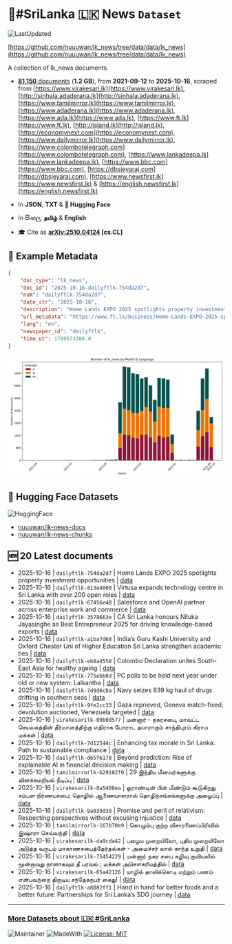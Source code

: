 # 📄#SriLanka 🇱🇰 News `Dataset`

![LastUpdated](https://img.shields.io/badge/last_updated-2025--10--16_06:29:40-green)

[https://github.com/nuuuwan/lk_news/tree/data/data/lk_news](https://github.com/nuuuwan/lk_news/tree/data/data/lk_news)

A collection of lk_news documents.

- [**81,150** documents](https://github.com/nuuuwan/lk_news/tree/data/data/lk_news) (**1.2 GB**), from **2021-09-12** to **2025-10-16**, scraped from [https://www.virakesari.lk](https://www.virakesari.lk), [http://sinhala.adaderana.lk](http://sinhala.adaderana.lk), [https://www.tamilmirror.lk](https://www.tamilmirror.lk), [https://www.adaderana.lk](https://www.adaderana.lk), [https://www.ada.lk](https://www.ada.lk), [https://www.ft.lk](https://www.ft.lk), [http://island.lk](http://island.lk), [https://economynext.com](https://economynext.com), [https://www.dailymirror.lk](https://www.dailymirror.lk), [https://www.colombotelegraph.com](https://www.colombotelegraph.com), [https://www.lankadeepa.lk](https://www.lankadeepa.lk), [https://www.bbc.com](https://www.bbc.com), [https://dbsjeyaraj.com](https://dbsjeyaraj.com), [https://www.newsfirst.lk](https://www.newsfirst.lk) & [https://english.newsfirst.lk](https://english.newsfirst.lk)

- In **JSON**, **TXT** & **🤗 Hugging Face**

- In **සිංහල**, **தமிழ்** & **English**

- 🎓 Cite as **[arXiv:2510.04124](https://arxiv.org/abs/2510.04124) [cs.CL]**

## 📝 Example Metadata

```json
{
    "doc_type": "lk_news",
    "doc_id": "2025-10-16-dailyftlk-754da2d7",
    "num": "dailyftlk-754da2d7",
    "date_str": "2025-10-16",
    "description": "Home Lands EXPO 2025 spotlights property investment opportunities",
    "url_metadata": "https://www.ft.lk/business/Home-Lands-EXPO-2025-spotlights-property-investment-opportunities/34-783072",
    "lang": "en",
    "newspaper_id": "dailyftlk",
    "time_ut": 1760574306.0
}
```

![Chart](https://raw.githubusercontent.com/nuuuwan/lk_news/refs/heads/data/data/lk_news/docs_by_month_and_lang.png)

## 🤗 Hugging Face Datasets

![HuggingFace](https://img.shields.io/badge/-HuggingFace-FDEE21?style=for-the-badge&logo=HuggingFace)

- [nuuuwan/lk-news-docs](https://huggingface.co/datasets/nuuuwan/lk-news-docs)
- [nuuuwan/lk-news-chunks](https://huggingface.co/datasets/nuuuwan/lk-news-chunks)

## 🆕 20 Latest documents

- 2025-10-16 | `dailyftlk-754da2d7` | Home Lands EXPO 2025 spotlights property investment opportunities | [data](https://github.com/nuuuwan/lk_news/tree/data/data/lk_news/2020s/2025/2025-10-16-dailyftlk-754da2d7)
- 2025-10-16 | `dailyftlk-813e4000` | Virtusa expands technology centre in Sri Lanka with over 200 open roles | [data](https://github.com/nuuuwan/lk_news/tree/data/data/lk_news/2020s/2025/2025-10-16-dailyftlk-813e4000)
- 2025-10-16 | `dailyftlk-67456e48` | Salesforce and OpenAI partner across enterprise work and commerce | [data](https://github.com/nuuuwan/lk_news/tree/data/data/lk_news/2020s/2025/2025-10-16-dailyftlk-67456e48)
- 2025-10-16 | `dailyftlk-3578663e` | CA Sri Lanka honours Niluka Jayasinghe as Best Entrepreneur 2025 for driving knowledge-based exports | [data](https://github.com/nuuuwan/lk_news/tree/data/data/lk_news/2020s/2025/2025-10-16-dailyftlk-3578663e)
- 2025-10-16 | `dailyftlk-a1ba7d68` | India’s Guru Kashi University and Oxford Chester Uni  of Higher Education Sri Lanka strengthen academic ties | [data](https://github.com/nuuuwan/lk_news/tree/data/data/lk_news/2020s/2025/2025-10-16-dailyftlk-a1ba7d68)
- 2025-10-16 | `dailyftlk-eb8a4558` | Colombo Declaration unites South-East Asia for healthy ageing | [data](https://github.com/nuuuwan/lk_news/tree/data/data/lk_news/2020s/2025/2025-10-16-dailyftlk-eb8a4558)
- 2025-10-16 | `dailyftlk-775ebb0d` | PC polls to be held next year under old or new system: Lalkantha | [data](https://github.com/nuuuwan/lk_news/tree/data/data/lk_news/2020s/2025/2025-10-16-dailyftlk-775ebb0d)
- 2025-10-16 | `dailyftlk-7d9d6cba` | Navy seizes 839 kg haul of drugs drifting in southern seas | [data](https://github.com/nuuuwan/lk_news/tree/data/data/lk_news/2020s/2025/2025-10-16-dailyftlk-7d9d6cba)
- 2025-10-16 | `dailyftlk-9fe2cc33` | Gaza reprieved, Geneva match-fixed, devolution auctioned, Venezuela targeted | [data](https://github.com/nuuuwan/lk_news/tree/data/data/lk_news/2020s/2025/2025-10-16-dailyftlk-9fe2cc33)
- 2025-10-16 | `virakesarilk-09b0d577` | மன்னார் - நகரசபை, மாவட்ட செயலகத்தின் தீர்மானத்திற்கு எதிராக போராட தயாராகும் சாந்திபுரம் கிராம மக்கள் | [data](https://github.com/nuuuwan/lk_news/tree/data/data/lk_news/2020s/2025/2025-10-16-virakesarilk-09b0d577)
- 2025-10-16 | `dailyftlk-7d12544c` | Enhancing tax morale in Sri Lanka: Path to sustainable compliance | [data](https://github.com/nuuuwan/lk_news/tree/data/data/lk_news/2020s/2025/2025-10-16-dailyftlk-7d12544c)
- 2025-10-16 | `dailyftlk-d65f6178` | Beyond prediction: Rise of explainable AI in financial decision making | [data](https://github.com/nuuuwan/lk_news/tree/data/data/lk_news/2020s/2025/2025-10-16-dailyftlk-d65f6178)
- 2025-10-16 | `tamilmirrorlk-b29182f0` | 29 இந்திய மீனவர்களுக்கு விளக்கமறியல் நீடிப்பு | [data](https://github.com/nuuuwan/lk_news/tree/data/data/lk_news/2020s/2025/2025-10-16-tamilmirrorlk-b29182f0)
- 2025-10-16 | `virakesarilk-8a5408ea` | ஓராண்டின் பின் மீண்டும் கூடுகிறது சம்பள நிர்ணயசபை; தொழில் ஆணையாளரால் தொழிற்சங்கங்களுக்கு அழைப்பு | [data](https://github.com/nuuuwan/lk_news/tree/data/data/lk_news/2020s/2025/2025-10-16-virakesarilk-8a5408ea)
- 2025-10-16 | `dailyftlk-9a039d39` | Promise and peril of relativism: Respecting perspectives without excusing injustice | [data](https://github.com/nuuuwan/lk_news/tree/data/data/lk_news/2020s/2025/2025-10-16-dailyftlk-9a039d39)
- 2025-10-16 | `tamilmirrorlk-167b70e9` | கொழும்பு குற்ற விசாரணைப்பிரிவில் இஷாரா செவ்வந்தி | [data](https://github.com/nuuuwan/lk_news/tree/data/data/lk_news/2020s/2025/2025-10-16-tamilmirrorlk-167b70e9)
- 2025-10-16 | `virakesarilk-da9cda42` | பழைய முறையிலோ, புதிய முறையிலோ அடுத்த வருடம் மாகாணசபைத்தேர்தல்கள் - அமைச்சர் லால் காந்த உறுதி | [data](https://github.com/nuuuwan/lk_news/tree/data/data/lk_news/2020s/2025/2025-10-16-virakesarilk-da9cda42)
- 2025-10-16 | `virakesarilk-75454229` | மன்னார் நகர சபை கழிவு குவியலில் மூன்றாவது நாளாகவும் தீ பரவல் ; மக்கள் அசௌகரியத்தில் | [data](https://github.com/nuuuwan/lk_news/tree/data/data/lk_news/2020s/2025/2025-10-16-virakesarilk-75454229)
- 2025-10-16 | `virakesarilk-65a42126` | யாழில் தாலிக்கொடி மற்றும் பணம் என்பவற்றை திருடிய சந்தேகநபர் கைது! | [data](https://github.com/nuuuwan/lk_news/tree/data/data/lk_news/2020s/2025/2025-10-16-virakesarilk-65a42126)
- 2025-10-16 | `dailyftlk-a8082ff1` | Hand in hand for better foods and a better future: Partnerships for Sri Lanka’s SDG journey | [data](https://github.com/nuuuwan/lk_news/tree/data/data/lk_news/2020s/2025/2025-10-16-dailyftlk-a8082ff1)

---

### [More Datasets about 🇱🇰 #SriLanka](https://github.com/nuuuwan/lk_datasets)

![Maintainer](https://img.shields.io/badge/maintainer-nuuuwan-red)
![MadeWith](https://img.shields.io/badge/made_with-python-blue)
[![License: MIT](https://img.shields.io/badge/License-MIT-yellow.svg)](https://opensource.org/licenses/MIT)
